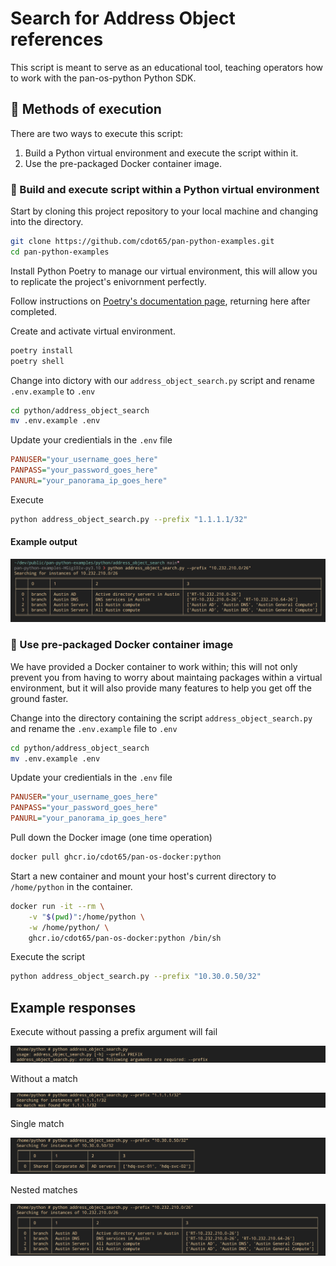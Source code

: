 # Search for Address Object references

This script is meant to serve as an educational tool, teaching operators how to work with the pan-os-python Python SDK.

## 🚀 Methods of execution

There are two ways to execute this script:

1. Build a Python virtual environment and execute the script within it.
2. Use the pre-packaged Docker container image.

### 🐍 Build and execute script within a Python virtual environment

Start by cloning this project repository to your local machine and changing into the directory.

```bash
git clone https://github.com/cdot65/pan-python-examples.git
cd pan-python-examples
```

Install Python Poetry to manage our virtual environment, this will allow you to replicate the project's enivornment perfectly.

Follow instructions on [Poetry's documentation page](https://python-poetry.org/docs/), returning here after completed.

Create and activate virtual environment.

```bash
poetry install
poetry shell
```

Change into dictory with our `address_object_search.py` script and rename `.env.example` to `.env`

```bash
cd python/address_object_search
mv .env.example .env
```

Update your credientials in the `.env` file

```ini
PANUSER="your_username_goes_here"
PANPASS="your_password_goes_here"
PANURL="your_panorama_ip_goes_here"
```

Execute

```bash
python address_object_search.py --prefix "1.1.1.1/32"
```

#### Example output

![local](../../images/locally.png)

### 🐋 Use pre-packaged Docker container image

We have provided a Docker container to work within; this will not only prevent you from having to worry about maintaing packages within a virtual environment, but it will also provide many features to help you get off the ground faster.

Change into the directory containing the script `address_object_search.py` and rename the `.env.example` file to `.env`

```bash
cd python/address_object_search
mv .env.example .env
```

Update your credientials in the `.env` file

```ini
PANUSER="your_username_goes_here"
PANPASS="your_password_goes_here"
PANURL="your_panorama_ip_goes_here"
```

Pull down the Docker image (one time operation)

```bash
docker pull ghcr.io/cdot65/pan-os-docker:python
```

Start a new container and mount your host's current directory to `/home/python` in the container.

```bash
docker run -it --rm \
    -v "$(pwd)":/home/python \
    -w /home/python/ \
    ghcr.io/cdot65/pan-os-docker:python /bin/sh
```

Execute the script

```bash
python address_object_search.py --prefix "10.30.0.50/32"
```

## Example responses

Execute without passing a prefix argument will fail

![execute_without_argument](../../images/execute_without_argument.png)

Without a match

![no_match](../../images/no_match.png)

Single match

![single_match](../../images/single_match.png)

Nested matches

![nested_matches](../../images/multiple_matches.png)
